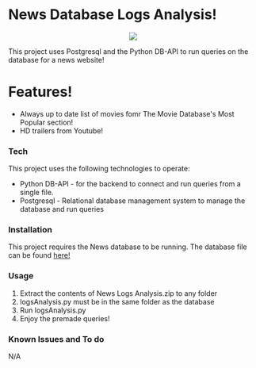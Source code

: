 # News Database Logs Analysis!

<p align="center">
  <img src="https://i.imgur.com/emdovYt.png">
</p>

This project uses Postgresql and the Python DB-API to run queries on the database for a news website!

# Features!

  - Always up to date list of movies fomr The Movie Database's Most Popular section!
  - HD trailers from Youtube!

### Tech

This project uses the following technologies to operate:

* Python DB-API - for the backend to connect and run queries from a single file.
* Postgresql - Relational database management system to manage the database and run queries

### Installation

This project requires the News database to be running. The database file can be found <a href="https://drive.google.com/a/haarismian.com/file/d/0B0xZGbUTbjedUGQ3MGN0bVp1ZlU/view?usp=sharing"> here!</a>

### Usage
1. Extract the contents of News Logs Analysis.zip to any folder
2. logsAnalysis.py must be in the same folder as the database
3. Run logsAnalysis.py
4. Enjoy the premade queries!

### Known Issues and To do
N/A
